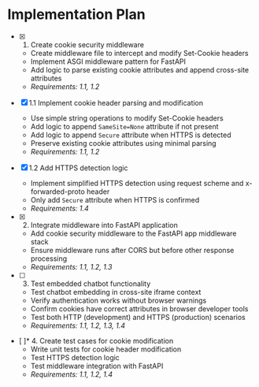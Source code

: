 # Implementation Plan

- [x] 1. Create cookie security middleware
  - Create middleware file to intercept and modify Set-Cookie headers
  - Implement ASGI middleware pattern for FastAPI
  - Add logic to parse existing cookie attributes and append cross-site attributes
  - _Requirements: 1.1, 1.2_

- [x] 1.1 Implement cookie header parsing and modification
  - Use simple string operations to modify Set-Cookie headers
  - Add logic to append `SameSite=None` attribute if not present
  - Add logic to append `Secure` attribute when HTTPS is detected
  - Preserve existing cookie attributes using minimal parsing
  - _Requirements: 1.1, 1.2_

- [x] 1.2 Add HTTPS detection logic
  - Implement simplified HTTPS detection using request scheme and x-forwarded-proto header
  - Only add `Secure` attribute when HTTPS is confirmed
  - _Requirements: 1.4_

- [x] 2. Integrate middleware into FastAPI application
  - Add cookie security middleware to the FastAPI app middleware stack
  - Ensure middleware runs after CORS but before other response processing
  - _Requirements: 1.1, 1.2, 1.3_

- [ ] 3. Test embedded chatbot functionality
  - Test chatbot embedding in cross-site iframe context
  - Verify authentication works without browser warnings
  - Confirm cookies have correct attributes in browser developer tools
  - Test both HTTP (development) and HTTPS (production) scenarios
  - _Requirements: 1.1, 1.2, 1.3, 1.4_

- [ ]* 4. Create test cases for cookie modification
  - Write unit tests for cookie header modification
  - Test HTTPS detection logic
  - Test middleware integration with FastAPI
  - _Requirements: 1.1, 1.2, 1.4_
